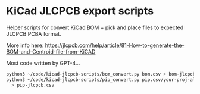 # KiCad JLCPCB export scripts

Helper scripts for convert KiCad BOM + pick and place files to expected JLCPCB PCBA format.

More info here: https://jlcpcb.com/help/article/81-How-to-generate-the-BOM-and-Centroid-file-from-KiCAD

Most code written by GPT-4...

```sh
python3 ~/code/kicad-jlcpcb-scripts/bom_convert.py bom.csv > bom-jlcpcb.csv
python3 ~/code/kicad-jlcpcb-scripts/pip_convert.py pip.csv/your-proj-all-pos.csv \
  > pip-jlcpcb.csv
```
